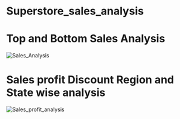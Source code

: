 
# Superstore_sales_analysis

# Top and Bottom Sales Analysis
![Sales_Analysis](https://user-images.githubusercontent.com/83611005/147140832-7d60af2e-7bb6-4e97-a4aa-e66dba2c7168.png)

# Sales profit Discount Region and State wise analysis
![Sales_profit_analysis](https://user-images.githubusercontent.com/83611005/147156867-28c940e5-2d41-42ef-9de1-a5364091a3fc.png)
